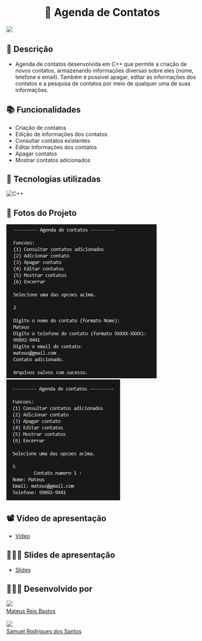 <h1 align="center">📒 Agenda de Contatos</h1>

<a>
  <img src="http://img.shields.io/static/v1?label=STATUS&message=CONCLUIDO&color=GREEN&style=for-the-badge"/>
</a>


## :memo: Descrição
*  Agenda de contatos desenvolvida em C++ que permite a criação de novos contatos, armazenando informações diversas sobre eles (nome, telefone e email). Também é possível apagar, editar as informações dos contatos e a pesquisa de contatos por meio de qualquer uma de suas informações. 
## :books: Funcionalidades
* Criação de contatos
* Edição de informações dos contatos
* Consultar contatos existentes
* Editar informações dos contatos
* Apagar contatos
* Mostrar contatos adicionados

## :wrench: Tecnologias utilizadas

<div>
  <img src="https://img.shields.io/badge/c++-%2300599C.svg?style=for-the-badge&logo=c%2B%2B&logoColor=white" alt="C++">
</div>

## 📸 Fotos do Projeto
  <div>
  <img src="imagensProjeto\agendadecontatos.png" />

    
  <img src="imagensProjeto\agendadecontatos2.png" />
  </div>
  
## 📽️ Vídeo de apresentação

* [Vídeo](https://youtu.be/EFXgDlboOS8)

## 👨🏻‍🏫 Slides de apresentação

* [Slides](https://github.com/Mateusrb6/Projeto_Cpe_Unb/blob/main/slidesProjeto/ProjetoComputacionalCPE.pptx)

## 👨🏻‍💻 Desenvolvido por

  [<img src="https://github.com/Mateusrb6.png" width="60px;"/><br /><sub><a href="https://github.com/Mateusrb6">Mateus Reis Bastos</a></sub>](https://github.com/Mateusrb6/Projeto_Cpe_Unb)

  [<img src="https://github.com/SamuelRS2000.png" width="60px;"/><br /><sub><a href="https://github.com/SamuelRS2000">Samuel Rodrigues dos Santos</a></sub>](https://github.com/Mateusrb6/Projeto_Cpe_Unb)
